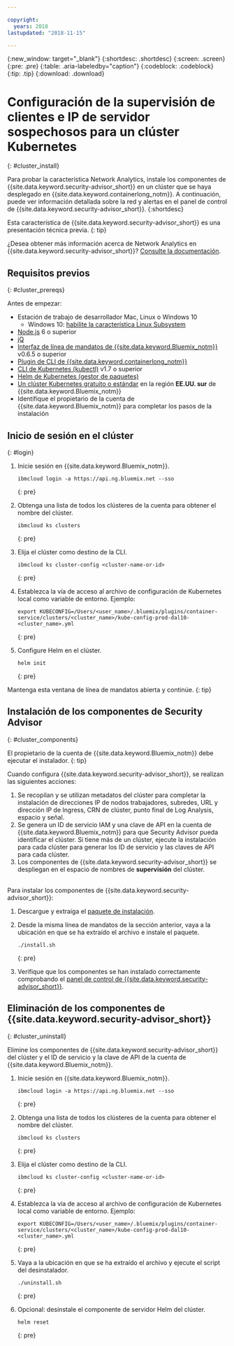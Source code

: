```yaml
---

copyright:
  years: 2018
lastupdated: "2018-11-15"

---
```


{:new_window: target="_blank"}
{:shortdesc: .shortdesc}
{:screen: .screen}
{:pre: .pre}
{:table: .aria-labeledby="caption"}
{:codeblock: .codeblock}
{:tip: .tip}
{:download: .download}

# Configuración de la supervisión de clientes e IP de servidor sospechosos para un clúster Kubernetes
{: #cluster_install}

Para probar la característica Network Analytics, instale los componentes de {{site.data.keyword.security-advisor_short}} en un clúster que se haya desplegado en {{site.data.keyword.containerlong_notm}}. A continuación, puede ver información detallada sobre la red y alertas en el panel de control de {{site.data.keyword.security-advisor_short}}.
{:shortdesc}

Esta característica de {{site.data.keyword.security-advisor_short}} es una presentación técnica previa.
{: tip}

¿Desea obtener más información acerca de Network Analytics en {{site.data.keyword.security-advisor_short}}? [Consulte la documentación](network-analytics.html).


## Requisitos previos
{: #cluster_prereqs}

Antes de empezar:

* Estación de trabajo de desarrollador Mac, Linux o Windows 10
  * Windows 10: [habilite la característica Linux Subsystem](https://win10faq.com/install-run-ubuntu-bash-windows-10/)
* [Node.js](https://nodejs.org/en/) 6 o superior
* [jQ](https://stedolan.github.io/jq/download/)
* [Interfaz de línea de mandatos de {{site.data.keyword.Bluemix_notm}}](https://console.bluemix.net/docs/cli/reference/bluemix_cli/get_started.html#getting-started) v0.6.5 o superior
* [Plugin de CLI de {{site.data.keyword.containerlong_notm}}](https://console.bluemix.net/docs/containers/cs_cli_install.html#cs_cli_install)
* [CLI de Kubernetes (kubectl)](https://kubernetes.io/docs/tasks/tools/install-kubectl/) v1.7 o superior
* [Helm de Kubernetes (gestor de paquetes)](https://docs.helm.sh/using_helm/#from-script)
* [Un clúster Kubernetes gratuito o estándar](https://console.bluemix.net/containers-kubernetes/catalog/cluster) en la región **EE.UU. sur** de {{site.data.keyword.Bluemix_notm}}
* Identifique el propietario de la cuenta de {{site.data.keyword.Bluemix_notm}} para completar los pasos de la instalación

## Inicio de sesión en el clúster
{: #login}

1.  Inicie sesión en {{site.data.keyword.Bluemix_notm}}.

    ```
    ibmcloud login -a https://api.ng.bluemix.net --sso
    ```
    {: pre}

2.  Obtenga una lista de todos los clústeres de la cuenta para obtener el nombre del clúster.

    ```
    ibmcloud ks clusters
    ```
    {: pre}

3.  Elija el clúster como destino de la CLI.

    ```
    ibmcloud ks cluster-config <cluster-name-or-id>
    ```
    {: pre}

4.  Establezca la vía de acceso al archivo de configuración de Kubernetes local como variable de entorno. Ejemplo:

    ```
    export KUBECONFIG=/Users/<user_name>/.bluemix/plugins/container-service/clusters/<cluster_name>/kube-config-prod-dal10-<cluster_name>.yml
    ```
    {: pre}

5.  Configure Helm en el clúster.

    ```
    helm init
    ```
    {: pre}

Mantenga esta ventana de línea de mandatos abierta y continúe.
{: tip}

## Instalación de los componentes de Security Advisor
{: #cluster_components}

El propietario de la cuenta de {{site.data.keyword.Bluemix_notm}} debe ejecutar el instalador.
{: tip}

Cuando configura {{site.data.keyword.security-advisor_short}}, se realizan las siguientes acciones:
1. Se recopilan y se utilizan metadatos del clúster para completar la instalación de direcciones IP de nodos trabajadores, subredes, URL y dirección IP de Ingress, CRN de clúster, punto final de Log Analysis, espacio y señal.
2. Se genera un ID de servicio IAM y una clave de API en la cuenta de {{site.data.keyword.Bluemix_notm}} para que Security Advisor pueda identificar el clúster. Si tiene más de un clúster, ejecute la instalación para cada clúster para generar los ID de servicio y las claves de API para cada clúster.
3. Los componentes de {{site.data.keyword.security-advisor_short}} se despliegan en el espacio de nombres de **supervisión** del clúster.

<br/>
Para instalar los componentes de {{site.data.keyword.security-advisor_short}}:

1.  Descargue y extraiga el [paquete de instalación](https://github.com/IBM-Bluemix-Docs/security-advisor/blob/master/installation.tar.gz?raw=true).
2.  Desde la misma línea de mandatos de la sección anterior, vaya a la ubicación en que se ha extraído el archivo e instale el paquete.

    ```
    ./install.sh
    ```
    {: pre}

3.  Verifique que los componentes se han instalado correctamente comprobando el [panel de control de {{site.data.keyword.security-advisor_short}}](https://console.bluemix.net/security-advisor/#/dashboard).

## Eliminación de los componentes de {{site.data.keyword.security-advisor_short}}
{: #cluster_uninstall}

Elimine los componentes de {{site.data.keyword.security-advisor_short}} del clúster y el ID de servicio y la clave de API de la cuenta de {{site.data.keyword.Bluemix_notm}}.

1.  Inicie sesión en {{site.data.keyword.Bluemix_notm}}.

    ```
    ibmcloud login -a https://api.ng.bluemix.net --sso
    ```
    {: pre}

2.  Obtenga una lista de todos los clústeres de la cuenta para obtener el nombre del clúster.

    ```
    ibmcloud ks clusters
    ```
    {: pre}

3.  Elija el clúster como destino de la CLI.

    ```
    ibmcloud ks cluster-config <cluster-name-or-id>
    ```
    {: pre}

4.  Establezca la vía de acceso al archivo de configuración de Kubernetes local como variable de entorno. Ejemplo:

    ```
    export KUBECONFIG=/Users/<user_name>/.bluemix/plugins/container-service/clusters/<cluster_name>/kube-config-prod-dal10-<cluster_name>.yml
    ```
    {: pre}

5.  Vaya a la ubicación en que se ha extraído el archivo y ejecute el script del desinstalador.

    ```
    ./uninstall.sh
    ```
    {: pre}

6.  Opcional: desinstale el componente de servidor Helm del clúster.

    ```
    helm reset
    ```
    {: pre}
